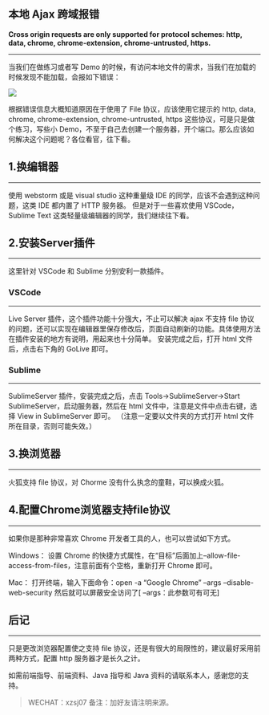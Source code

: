 ## 本地 Ajax 跨域报错 

**Cross origin requests are only supported for protocol schemes: http, data, chrome, chrome-extension, chrome-untrusted, https.**

---

当我们在做练习或者写 Demo 的时候，有访问本地文件的需求，当我们在加载的时候发现不能加载，会报如下错误： 

![](https://images.cnblogs.com/cnblogs_com/xzsj/1888303/o_210325085243filecross.png)

根据错误信息大概知道原因在于使用了 File 协议，应该使用它提示的 http, data, chrome, chrome-extension, chrome-untrusted, https 这些协议，可是只是做个练习，写些小 Demo，不至于自己去创建一个服务器，开个端口。那么应该如何解决这个问题呢？各位看官，往下看。

## 1.换编辑器

---

使用 webstorm 或是 visual studio 这种重量级 IDE 的同学，应该不会遇到这种问题，这类 IDE 都内置了 HTTP 服务器。
但是对于一些喜欢使用 VSCode，Sublime Text 这类轻量级编辑器的同学，我们继续往下看。

## 2.安装Server插件

---

这里针对 VSCode 和 Sublime 分别安利一款插件。

### VSCode

---

Live Server 插件，这个插件功能十分强大，不止可以解决 ajax 不支持 file 协议的问题，还可以实现在编辑器里保存修改后，页面自动刷新的功能。具体使用方法在插件安装的地方有说明，用起来也十分简单。
安装完成之后，打开 html 文件后，点击右下角的 GoLive 即可。

### Sublime

---

SublimeServer 插件，安装完成之后，点击 Tools->SublimeServer->Start SublimeServer，启动服务器，然后在 html 文件中，注意是文件中点击右键，选择 View in SublimeServer 即可。
（注意一定要以文件夹的方式打开 html 文件所在目录，否则可能失效。）

## 3.换浏览器

---

火狐支持 file 协议，对 Chorme 没有什么执念的童鞋，可以换成火狐。

## 4.配置Chrome浏览器支持file协议

---

如果你是那种非常喜欢 Chrome 开发者工具的人，也可以尝试如下方式。

Windows：
设置 Chrome 的快捷方式属性，在“目标”后面加上–allow-file-access-from-files，注意前面有个空格，重新打开 Chrome 即可。

Mac：
打开终端，输入下面命令：open -a “Google Chrome” –args –disable-web-security 然后就可以屏蔽安全访问了[ –args：此参数可有可无]

## 后记

---

只是更改浏览器配置使之支持 file 协议，还是有很大的局限性的，建议最好采用前两种方式，配置 http 服务器才是长久之计。

如需前端指导、前端资料、Java 指导和 Java 资料的请联系本人，感谢您的支持。

> WECHAT：xzsj07
> 备注：加好友请注明来源。